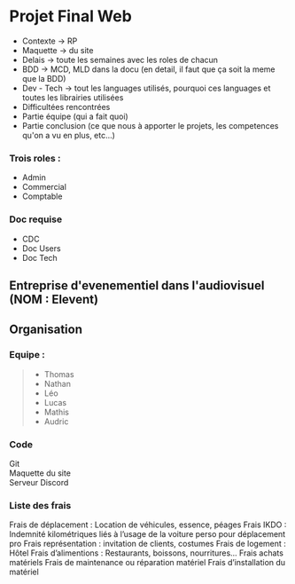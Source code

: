 # Projet Final Web

- Contexte -> RP
- Maquette -> du site
- Delais -> toute les semaines avec les roles de chacun 
- BDD -> MCD, MLD dans la docu (en detail, il faut que ça soit la meme que la BDD)
- Dev - Tech -> tout les languages utilisés, pourquoi ces languages et toutes les librairies utilisées
- Difficultées rencontrées
- Partie équipe (qui a fait quoi)
- Partie conclusion (ce que nous à apporter le projets, les competences qu'on a vu en plus, etc...)

### Trois roles : 

- Admin
- Commercial
- Comptable

### Doc requise

- CDC
- Doc Users
- Doc Tech

## Entreprise d'evenementiel dans l'audiovisuel (NOM : Elevent)

## Organisation

### Equipe : 

> - Thomas
> - Nathan
> - Léo
> - Lucas
> - Mathis
> - Audric

### Code

Git  
Maquette du site  
Serveur Discord

### Liste des frais

Frais de déplacement : Location de véhicules, essence, péages
Frais IKDO : Indemnité kilométriques liés à l’usage de la voiture perso pour déplacement pro
Frais représentation : invitation de clients, costumes
Frais de logement : Hôtel
Frais d’alimentions : Restaurants, boissons, nourritures…
Frais achats matériels
Frais de maintenance ou réparation matériel
Frais d’installation du matériel
